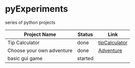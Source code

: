 # pyExperiments

series of python projects

| Project Name              | Status  | Link                                                                                  |
|---------------------------|---------|---------------------------------------------------------------------------------------|
| Tip Calculator            | done    | [tipCalculator](https://github.com/wolfman456/pyExperaments/tree/master/tipCalulator) |
| Choose your own adventure | done    | [Adventure](https://github.com/wolfman456/pyExperaments/tree/master/adventure1)       |
| basic gui game            | started |                                                                                       |